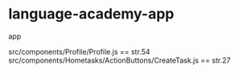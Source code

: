 # language-academy-app
app

src/components/Profile/Profile.js == str.54
src/components/Hometasks/ActionButtons/CreateTask.js == str.27